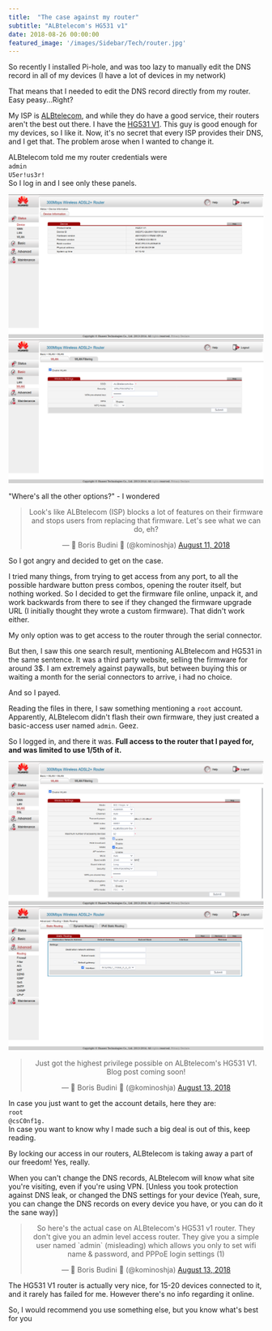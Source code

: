 ```yaml
---
title:  "The case against my router"
subtitle: "ALBtelecom's HG531 v1"
date: 2018-08-26 00:00:00
featured_image: '/images/Sidebar/Tech/router.jpg'
---
```


So recently I installed Pi-hole, and was too lazy to manually edit the DNS record in all of my devices (I have a lot of devices in my network)

That means that I needed to edit the DNS record directly from my router. Easy peasy...Right?

My ISP is [ALBtelecom](https://www.albtelecom.al), and while they do have a good service, their routers aren't the best out there. I have the [HG531 V1](https://consumer.huawei.com/eg-en/support/smart-home/hg531-v1-10/). This guy is good enough for my devices, so I like it.
Now, it's no secret that every ISP provides their DNS, and I get that.
The problem arose when I wanted to change it.

ALBtelecom told me my router credentials were
<br />`admin`<br />`U5er!us3r!`<br />
So I log in and I see only these panels.

<div class="gallery" data-columns="2">
	<img src="/images/Tech/router/admin1.png">
	<img src="/images/Tech/router/admin2.png">
</div>

"Where's all the other options?" - I wondered
<center><blockquote class="twitter-tweet" data-lang="en"><p lang="en" dir="ltr">Look&#39;s like ALBtelecom (ISP) blocks a lot of features on their firmware and stops users from replacing that firmware. Let&#39;s see what we can do, eh?</p>&mdash; 👾 Boris Budini 👾 (@kominoshja) <a href="https://twitter.com/kominoshja/status/1028427917792096257?ref_src=twsrc%5Etfw">August 11, 2018</a></blockquote><script async src="https://platform.twitter.com/widgets.js" charset="utf-8"></script></center>
So I got angry and decided to get on the case.


I tried many things, from trying to get access from any port, to all the possible hardware button press combos, opening the router itself, but nothing worked. So I decided to get the firmware file online, unpack it, and work backwards from there to see if they changed the firmware upgrade URL (I initially thought they wrote a custom firmware). That didn't work either.

My only option was to get access to the router through the serial connector.

But then, I saw this one search result, mentioning ALBtelecom and HG531 in the same sentence.
It was a third party website, selling the firmware for around 3$. I am extremely against paywalls, but between buying this or waiting a month for the serial connectors to arrive, i had no choice.

And so I payed.

Reading the files in there, I saw something mentioning a `root` account.  Apparently, ALBtelecom didn't flash their own firmware, they just created a basic-access user named `admin`. Geez.

So I logged in, and there it was. **Full access to the router that I payed for, and was limited to use 1/5th of it.**

<div class="gallery" data-columns="2">
	<img src="/images/Tech/router/root1.png">
	<img src="/images/Tech/router/root2.png">
</div>

<center><blockquote class="twitter-tweet" data-lang="en"><p lang="en" dir="ltr">Just got the highest privilege possible on ALBtelecom&#39;s HG531 V1. Blog post coming soon!</p>&mdash; 👾 Boris Budini 👾 (@kominoshja) <a href="https://twitter.com/kominoshja/status/1028949947251609600?ref_src=twsrc%5Etfw">August 13, 2018</a></blockquote><script async src="https://platform.twitter.com/widgets.js" charset="utf-8"></script></center>

In case you just want to get the account details, here they are:
<br />`root`<br />`@csC0nf1g.`<br />
In case you want to know why I made such a big deal is out of this, keep reading.

By locking our access in our routers, ALBtelecom is taking away a part of our freedom!
Yes, really.

When you can't change the DNS records, ALBtelecom will know what site you're visiting, even if you're using VPN. [Unless you took protection against DNS leak, or changed the DNS settings for your device (Yeah, sure, you can change the DNS records on every device you have, or you can do it the sane way)]

<center><blockquote class="twitter-tweet" data-lang="en"><p lang="en" dir="ltr">So here&#39;s the actual case on ALBtelecom&#39;s HG531 v1 router. They don&#39;t give you an admin level access router. They give you a simple user named `admin` (misleading) which allows you only to set wifi name &amp; password, and PPPoE login settings (1)</p>&mdash; 👾 Boris Budini 👾 (@kominoshja) <a href="https://twitter.com/kominoshja/status/1029015232801398784?ref_src=twsrc%5Etfw">August 13, 2018</a></blockquote><script async src="https://platform.twitter.com/widgets.js" charset="utf-8"></script></center>

The HG531 V1 router is actually very nice, for 15-20 devices connected to it, and it rarely has failed for me. However there's no info regarding it online.

So, I would recommend you use something else, but you know what's best for you
